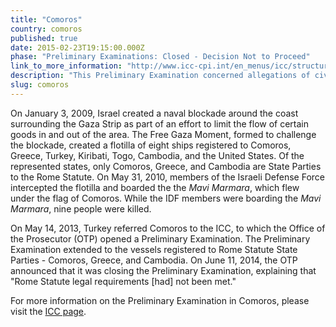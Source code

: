 ```yaml
---
title: "Comoros"
country: comoros
published: true
date: 2015-02-23T19:15:00.000Z
phase: "Preliminary Examinations: Closed - Decision Not to Proceed"
link_to_more_information: "http://www.icc-cpi.int/en_menus/icc/structure%20of%20the%20court/office%20of%20the%20prosecutor/comm%20and%20ref/pe-cdnp/comoros/Pages/default.aspx"
description: "This Preliminary Examination concerned allegations of civilian deaths during the boarding of the Mavi Marmara as it attempted to breach the Israeli blockade of the Gaza Strip. The Office of the Prosecutor closed the Preliminary Examination on 11 June 2014."
slug: comoros
---
```


On January 3, 2009, Israel created a naval blockade around the coast surrounding the Gaza Strip as part of an effort to limit the flow of certain goods in and out of the area. The Free Gaza Moment, formed to challenge the blockade, created a flotilla of eight ships registered to Comoros, Greece, Turkey, Kiribati, Togo, Cambodia, and the United States. Of the represented states, only Comoros, Greece, and Cambodia are State Parties to the Rome Statute. On May 31, 2010, members of the Israeli Defense Force intercepted the flotilla and boarded the the _Mavi Marmara_, which flew under the flag of Comoros. While the IDF members were boarding the _Mavi Marmara_, nine people were killed.

On May 14, 2013, Turkey referred Comoros to the ICC, to which the Office of the Prosecutor (OTP) opened a Preliminary Examination. The Preliminary Examination extended to the vessels registered to Rome Statute State Parties - Comoros, Greece, and Cambodia. On June 11, 2014, the OTP announced that it was closing the Preliminary Examination, explaining that "Rome Statute legal requirements [had] not been met."

For more information on the Preliminary Examination in Comoros, please visit the [ICC page](http://www.icc-cpi.int/en_menus/icc/structure%20of%20the%20court/office%20of%20the%20prosecutor/comm%20and%20ref/pe-cdnp/comoros/Pages/default.aspx).


